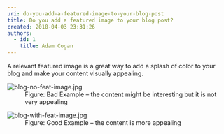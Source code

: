 ```yaml
---
uri: do-you-add-a-featured-image-to-your-blog-post
title: Do you add a featured image to your blog post?
created: 2018-04-03 23:31:26
authors:
  - id: 1
    title: Adam Cogan
---
```





<span class='intro'> ​A relevant featured image is a great way to add a splash of color to your blog and make your content visually appealing.<br> </span>

<dl class="badImage"><dt>​<img src="/PublishingImages/blog-no-feat-image.jpg" alt="blog-no-feat-image.jpg" /></dt><dd>Figure&#58; Bad Example – the content might be interesting but it is not very appealing​</dd></dl><dl class="goodImage"><dt><img src="/PublishingImages/blog-with-feat-image.jpg" alt="blog-with-feat-image.jpg" /></dt><dd>Figure&#58; Good Example – the content is more appealing</dd></dl>


